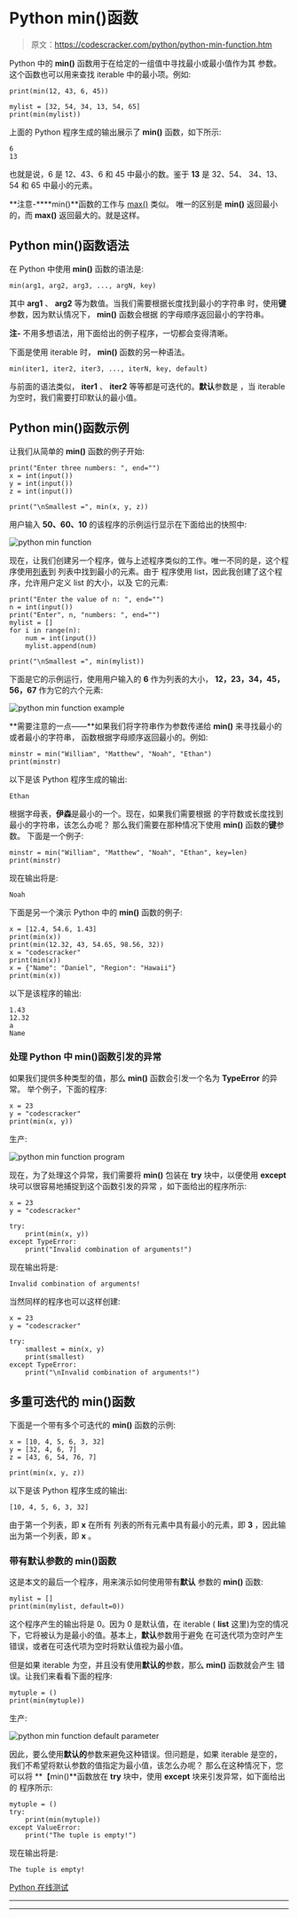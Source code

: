 # Python min()函数

> 原文：<https://codescracker.com/python/python-min-function.htm>

Python 中的 **min()** 函数用于在给定的一组值中寻找最小或最小值作为其 参数。这个函数也可以用来查找 iterable 中的最小项。例如:

```
print(min(12, 43, 6, 45))

mylist = [32, 54, 34, 13, 54, 65]
print(min(mylist))
```

上面的 Python 程序生成的输出展示了 **min()** 函数，如下所示:

```
6
13
```

也就是说，6 是 12、43、6 和 45 中最小的数。鉴于 **13** 是 32、54、 34、13、54 和 65 中最小的元素。

**注意-****min()**函数的工作与 [max()](/python/python-max-function.htm) 类似。 唯一的区别是 **min()** 返回最小的，而 **max()** 返回最大的。就是这样。

## Python min()函数语法

在 Python 中使用 **min()** 函数的语法是:

```
min(arg1, arg2, arg3, ..., argN, key)
```

其中 **arg1** 、 **arg2** 等为数值。当我们需要根据长度找到最小的字符串 时，使用**键**参数，因为默认情况下， **min()** 函数会根据 的字母顺序返回最小的字符串。

**注-** 不用多想语法，用下面给出的例子程序，一切都会变得清晰。

下面是使用 iterable 时， **min()** 函数的另一种语法。

```
min(iter1, iter2, iter3, ..., iterN, key, default)
```

与前面的语法类似， **iter1** 、 **iter2** 等等都是可迭代的。**默认**参数是 ，当 iterable 为空时，我们需要打印默认的最小值。

## Python min()函数示例

让我们从简单的 **min()** 函数的例子开始:

```
print("Enter three numbers: ", end="")
x = int(input())
y = int(input())
z = int(input())

print("\nSmallest =", min(x, y, z))
```

用户输入 **50、60、10** 的该程序的示例运行显示在下面给出的快照中:

![python min function](img/4d5df8b355bc622d063f08a6edfc6138.png)

现在，让我们创建另一个程序，做与上述程序类似的工作。唯一不同的是，这个程序使用[列表](/python/python-lists.htm)到 列表中找到最小的元素。由于 程序使用 list，因此我创建了这个程序，允许用户定义 list 的大小，以及 它的元素:

```
print("Enter the value of n: ", end="")
n = int(input())
print("Enter", n, "numbers: ", end="")
mylist = []
for i in range(n):
    num = int(input())
    mylist.append(num)

print("\nSmallest =", min(mylist))
```

下面是它的示例运行，使用用户输入的 **6** 作为列表的大小， **12，23，34，45，56，67** 作为它的六个元素:

![python min function example](img/0547a4a449644f9a2fe41622bd3f217c.png)

**需要注意的一点——**如果我们将字符串作为参数传递给 **min()** 来寻找最小的或者最小的字符串， 函数根据字母顺序返回最小的。例如:

```
minstr = min("William", "Matthew", "Noah", "Ethan")
print(minstr)
```

以下是该 Python 程序生成的输出:

```
Ethan
```

根据字母表，**伊森**是最小的一个。现在，如果我们需要根据 的字符数或长度找到最小的字符串，该怎么办呢？
那么我们需要在那种情况下使用 **min()** 函数的**键**参数。 下面是一个例子:

```
minstr = min("William", "Matthew", "Noah", "Ethan", key=len)
print(minstr)
```

现在输出将是:

```
Noah
```

下面是另一个演示 Python 中的 **min()** 函数的例子:

```
x = [12.4, 54.6, 1.43]
print(min(x))
print(min(12.32, 43, 54.65, 98.56, 32))
x = "codescracker"
print(min(x))
x = {"Name": "Daniel", "Region": "Hawaii"}
print(min(x))
```

以下是该程序的输出:

```
1.43
12.32
a
Name
```

### 处理 Python 中 min()函数引发的异常

如果我们提供多种类型的值，那么 **min()** 函数会引发一个名为 **TypeError** 的异常。 举个例子，下面的程序:

```
x = 23
y = "codescracker"
print(min(x, y))
```

生产:

![python min function program](img/63feceefb25d3abb14d010c6ec2e73a7.png)

现在，为了处理这个异常，我们需要将 **min()** 包装在 **try** 块中，以便使用 **except** 块可以很容易地捕捉到这个函数引发的异常 ，如下面给出的程序所示:

```
x = 23
y = "codescracker"

try:
    print(min(x, y))
except TypeError:
    print("Invalid combination of arguments!")
```

现在输出将是:

```
Invalid combination of arguments!
```

当然同样的程序也可以这样创建:

```
x = 23
y = "codescracker"

try:
    smallest = min(x, y)
    print(smallest)
except TypeError:
    print("\nInvalid combination of arguments!")
```

## 多重可迭代的 min()函数

下面是一个带有多个可迭代的 **min()** 函数的示例:

```
x = [10, 4, 5, 6, 3, 32]
y = [32, 4, 6, 7]
z = [43, 6, 54, 76, 7]

print(min(x, y, z))
```

以下是该 Python 程序生成的输出:

```
[10, 4, 5, 6, 3, 32]
```

由于第一个列表，即 **x** 在所有 列表的所有元素中具有最小的元素，即 **3** ，因此输出为第一个列表，即 **x** 。

### 带有默认参数的 min()函数

这是本文的最后一个程序，用来演示如何使用带有**默认** 参数的 **min()** 函数:

```
mylist = []
print(min(mylist, default=0))
```

这个程序产生的输出将是 0。因为 0 是默认值，在 iterable ( **list** 这里)为空的情况下，它将被认为是最小的值。基本上，**默认**参数用于避免 在可迭代项为空时产生错误，或者在可迭代项为空时将默认值视为最小值。

但是如果 iterable 为空，并且没有使用**默认的**参数，那么 **min()** 函数就会产生 错误。让我们来看看下面的程序:

```
mytuple = ()
print(min(mytuple))
```

生产:

![python min function default parameter](img/164fbe22c3cf751716833f7c6a0ac439.png)

因此，要么使用**默认的**参数来避免这种错误。但问题是，如果 iterable 是空的，我们不希望将默认参数的值指定为最小值，该怎么办呢？
那么在这种情况下，您可以将 **【min()**函数放在 **try** 块中，使用 **except** 块来引发异常，如下面给出的 程序所示:

```
mytuple = ()
try:
    print(min(mytuple))
except ValueError:
    print("The tuple is empty!")
```

现在输出将是:

```
The tuple is empty!
```

[Python 在线测试](/exam/showtest.php?subid=10)

* * *

* * *